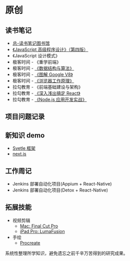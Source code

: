# 原创

## 读书笔记
- [总-读书笔记图书馆](https://www.notion.so/maxlxq/6531b72f88974d01bc9db045f287d94d)
- [《JavaScript 高级程序设计》（第四版）](./JavaScript高级程序设计.md)
- 《JavaScript 设计模式》
- 极客时间 - 《重学前端》
- 极客时间 - [《数据结构与算法》](https://www.notion.so/maxlxq/99cdccb85eb143d6a06187f80e7386b5)
- 极客时间 - [《图解 Google V8》](https://www.notion.so/maxlxq/V8-4d5676f07e70437d906467bf0b028b69)
- 极客时间 - [《浏览器工作原理》](https://www.notion.so/maxlxq/7aa8430337284365b167dd50c73411ce)
- 拉勾教育 - 《前端基础建设与架构》
- 拉勾教育 - [《深入浅出搞定 React》](./深入浅出搞定React.md)
- 拉勾教育 - [《Node.js 应用开发实战》](./NodeJS应用开发实战.md)

## 项目问题记录

## 新知识 demo
- [Svetle 框架](https://www.sveltejs.cn/)
- [next.js](https://nextjs.org/)

## 工作周记
- Jenkins 部署自动化项目(Appium + React-Native)
- Jenkins 部署自动化项目(Detox + React-Native)

## 拓展技能
- 视频剪辑
  - [Mac: Final Cut Pro](https://www.bilibili.com/video/BV1Kt411S7TX?from=search&seid=15413058749941311677)
  - [iPad Pro: LumaFusion](https://www.bilibili.com/video/av68070452/)
- 手绘
  - [Procreate](https://www.bilibili.com/video/av75538514/)

系统性整理所学知识，避免遗忘之前千辛万苦得到的研究成果。
